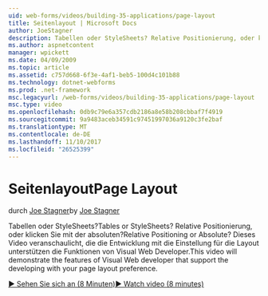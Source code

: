 ```yaml
---
uid: web-forms/videos/building-35-applications/page-layout
title: Seitenlayout | Microsoft Docs
author: JoeStagner
description: Tabellen oder StyleSheets? Relative Positionierung, oder klicken Sie mit der absoluten? In diesem Video wird gezeigt, die Funktionen von Visual Web Developer, die die Entwicklung mit Handelsversion unterstützen...
ms.author: aspnetcontent
manager: wpickett
ms.date: 04/09/2009
ms.topic: article
ms.assetid: c757d668-6f3e-4af1-beb5-100d4c101b88
ms.technology: dotnet-webforms
ms.prod: .net-framework
msc.legacyurl: /web-forms/videos/building-35-applications/page-layout
msc.type: video
ms.openlocfilehash: 0db9c79e6a357cdb2186a8e58b208cbbaf7f4919
ms.sourcegitcommit: 9a9483aceb34591c97451997036a9120c3fe2baf
ms.translationtype: MT
ms.contentlocale: de-DE
ms.lasthandoff: 11/10/2017
ms.locfileid: "26525399"
---
```

<a name="page-layout"></a><span data-ttu-id="761f4-105">Seitenlayout</span><span class="sxs-lookup"><span data-stu-id="761f4-105">Page Layout</span></span>
====================
<span data-ttu-id="761f4-106">durch [Joe Stagner](https://github.com/JoeStagner)</span><span class="sxs-lookup"><span data-stu-id="761f4-106">by [Joe Stagner](https://github.com/JoeStagner)</span></span>

<span data-ttu-id="761f4-107">Tabellen oder StyleSheets?</span><span class="sxs-lookup"><span data-stu-id="761f4-107">Tables or StyleSheets?</span></span> <span data-ttu-id="761f4-108">Relative Positionierung, oder klicken Sie mit der absoluten?</span><span class="sxs-lookup"><span data-stu-id="761f4-108">Relative Positioning or Absolute?</span></span> <span data-ttu-id="761f4-109">Dieses Video veranschaulicht, die die Entwicklung mit die Einstellung für die Layout unterstützen die Funktionen von Visual Web Developer.</span><span class="sxs-lookup"><span data-stu-id="761f4-109">This video will demonstrate the features of Visual Web developer that support the developing with your page layout preference.</span></span>

[<span data-ttu-id="761f4-110">&#9654; Sehen Sie sich an (8 Minuten)</span><span class="sxs-lookup"><span data-stu-id="761f4-110">&#9654; Watch video (8 minutes)</span></span>](https://channel9.msdn.com/Blogs/ASP-NET-Site-Videos/page-layout)
